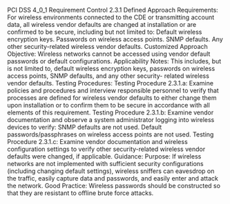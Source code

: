 PCI DSS 4_0_1 Requirement Control 2.3.1 Defined Approach Requirements: For wireless environments connected to the CDE or transmitting account data, all wireless vendor defaults are changed at installation or are confirmed to be secure, including but not limited to: Default wireless encryption keys. Passwords on wireless access points. SNMP defaults. Any other security-related wireless vendor defaults. Customized Approach Objective: Wireless networks cannot be accessed using vendor default passwords or default configurations. Applicability Notes: This includes, but is not limited to, default wireless encryption keys, passwords on wireless access points, SNMP defaults, and any other security- related wireless vendor defaults. Testing Procedures: Testing Procedure 2.3.1.a: Examine policies and procedures and interview responsible personnel to verify that processes are defined for wireless vendor defaults to either change them upon installation or to confirm them to be secure in accordance with all elements of this requirement. Testing Procedure 2.3.1.b: Examine vendor documentation and observe a system administrator logging into wireless devices to verify: SNMP defaults are not used. Default passwords/passphrases on wireless access points are not used. Testing Procedure 2.3.1.c: Examine vendor documentation and wireless configuration settings to verify other security-related wireless vendor defaults were changed, if applicable. Guidance: Purpose: If wireless networks are not implemented with sufficient security configurations (including changing default settings), wireless sniffers can eavesdrop on the traffic, easily capture data and passwords, and easily enter and attack the network. Good Practice: Wireless passwords should be constructed so that they are resistant to offline brute force attacks.